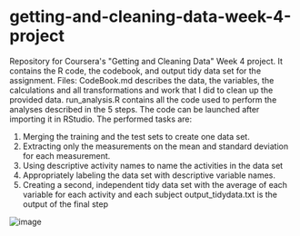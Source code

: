 # getting-and-cleaning-data-week-4-project
Repository for Coursera's "Getting and Cleaning Data" Week 4 project. It contains the R code, the codebook, and output tidy data set for the assignment.
Files:
CodeBook.md describes the data, the variables, the calculations and all transformations and work that I did to clean up the provided data.
run_analysis.R contains all the code used to perform the analyses described in the 5 steps. The code can be launched after importing it in RStudio. 
The performed tasks are:
1.	Merging the training and the test sets to create one data set.
2.	Extracting only the measurements on the mean and standard deviation for each measurement. 
3.	Using descriptive activity names to name the activities in the data set
4.	Appropriately labeling the data set with descriptive variable names. 
5.	Creating a second, independent tidy data set with the average of each variable for each activity and each subject
output_tidydata.txt is the output of the final step

![image](https://user-images.githubusercontent.com/71665967/113924602-49ba0000-97ea-11eb-8fc2-f09b17c14fee.png)
